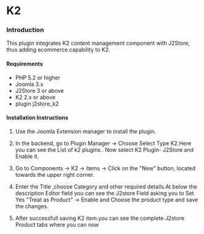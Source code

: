 # K2

### Introduction
This plugin integrates K2 content management component with J2Store, thus adding ecommerce capability to K2. 

#### Requirements
* PHP 5.2 or higher
* Joomla 3.x
* J2Store 3 or above
* K2 2.x or above
* plugin j2store_k2

#### Installation Instructions 
1. Use the Joomla Extension manager to install the plugin. 

2. In the backend, go to Plugin Manager -> Choose Select Type K2.Here you can see the List of k2 plugins . Now select K2 Plugin- J2Store and Enable it. 

3. Go to Components -> K2 -> items ->
Click on the "New" button, located towards the upper right corner.

4. Enter the Title ,choose Category and other required  details.At below the description Editor field you can see the J2store Field asking you to Set Yes  "Treat as Product" -> Enable and Choose the product type and save the changes.

5. After successfull saving K2 item.you can see the complete J2store Product tabs where you can now   

